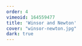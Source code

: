 ```yaml
---
order: 4
vimeoid: 164559477
title: 'Winsor and Newton'
cover: "winsor-newton.jpg"
dark: true
---
```


